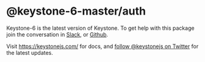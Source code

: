 # @keystone-6-master/auth

Keystone-6 is the latest version of Keystone.
To get help with this package join the conversation in [Slack](https://community.keystonejs.com/), or [Github](https://github.com/keystonejs/keystone/).

Visit https://keystonejs.com/ for docs, and [follow @keystonejs on Twitter](https://twitter.com/keystonejs) for the latest updates.
